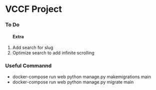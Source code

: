 <h1>VCCF Project</h1>

<h3>To Do</h3>
<ol>
    <h4>Extra</h4>
    <li>Add search for slug</li>
    <li>Optimize search to add infinite scrolling</li>
</ol>
<h3>Useful Commannd</h3>
<ul>
<li>docker-compose run web python manage.py makemigrations main</li>
<li>docker-compose run web python manage.py migrate main</li>
</ul>